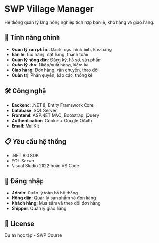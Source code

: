 # SWP Village Manager

Hệ thống quản lý làng nông nghiệp tích hợp bán lẻ, kho hàng và giao hàng.

## 🚀 Tính năng chính

- **Quản lý sản phẩm**: Danh mục, hình ảnh, kho hàng
- **Bán lẻ**: Giỏ hàng, đặt hàng, thanh toán
- **Quản lý nông dân**: Đăng ký, hồ sơ, sản phẩm
- **Quản lý kho**: Nhập/xuất hàng, kiểm kê
- **Giao hàng**: Đơn hàng, vận chuyển, theo dõi
- **Quản trị**: Phân quyền, báo cáo, thống kê

## 🛠️ Công nghệ

- **Backend**: .NET 8, Entity Framework Core
- **Database**: SQL Server
- **Frontend**: ASP.NET MVC, Bootstrap, jQuery
- **Authentication**: Cookie + Google OAuth
- **Email**: MailKit

## 📋 Yêu cầu hệ thống

- .NET 8.0 SDK
- SQL Server
- Visual Studio 2022 hoặc VS Code

## 🔐 Đăng nhập

- **Admin**: Quản lý toàn bộ hệ thống
- **Nông dân**: Quản lý sản phẩm và đơn hàng
- **Khách hàng**: Mua sắm và theo dõi đơn hàng
- **Shipper**: Quản lý giao hàng


## 📄 License

Dự án học tập - SWP Course 
